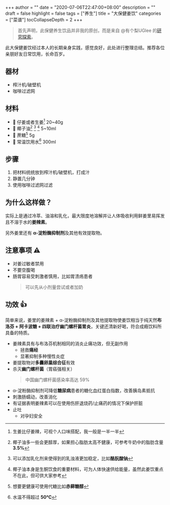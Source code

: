 +++
author = ""
date = "2020-07-06T22:47:00+08:00"
description = ""
draft = false
highlight = false
tags = ["养生"]
title = "大保健姜饮"
categories = ["菜谱"]
tocCollapseDepth = 2
+++

> 首先声明，此保健养生饮品并非我的原创，而是来自 @有个梨UGlee 的[研究探索](https://weibo.com/1655747731/J7v8heMl4)。

此大保健姜饮经过本人的长期亲身实践，感觉良好，此处进行整理总结。推荐各位亲朋好友日常饮用，长命百岁。

## 器材
* 榨汁机/破壁机
* 咖啡过滤网

## 材料
* 🥔 仔姜或者生姜[^ginger] 20~40g
* 🥥 椰子油[^coconut] [^creaming] [^keto] 5~10ml
* 🍬 蔗糖[^sugar] 5g
* 🚰 常温饮用水[^water] 300ml

[^ginger]: 生姜比仔姜辣，可视个人口味搭配，我一般是一半一半
[^coconut]: 椰子油多一些会更醇厚，如果担心脂肪太高不健康，可参考牛奶中的脂肪含量 **3.5%**
[^sugar]: 想要更健康可使用代糖比如**赤藓糖醇**
[^water]: 水温不得超过 **50℃**
[^creaming]: 可以添加乳化剂来使得到的乳浊液更加稳定，比如**酪朊酸钠**
[^keto]: 椰子油本身是生酮饮食的重要材料，可为人体快速供给能量，虽然此姜饮重点不在此，但可供大家参考

## 步骤
1. 把材料统统放到榨汁机/破壁机，打成汁
2. 静置几分钟
3. 使用咖啡过滤网过滤

## 为什么这样做？
实际上是通过冷萃、油溶和乳化，最大限度地溶解并让人体吸收利用鲜姜里易挥发且不溶于水的**姜辣素**。

另外姜里还有 **α-淀粉酶抑制剂**及其他有效提取物。

## 注意事项 ⚠️
* 对姜过敏者禁用
* 不要空腹喝
* 肠胃容易受刺激者慎用，比如胃溃疡患者
    > 可以先从小剂量尝试或者加奶

## 功效 👍
简单来说，姜里的姜辣素 + α-淀粉酶抑制剂及其他提取物使姜饮相当于纯天然**布洛芬 + 阿卡波糖 + 四联治疗幽门螺杆菌胃炎**，关键还清新好喝，符合成瘾饮料所具备的特质。

* 姜辣素具有与布洛芬机制相同的消炎止痛功效，但无副作用
    * 拯救**痛经**
    * 显著抑制多种慢性炎症
* 姜提取物对**多囊卵巢综合征**有效
* 杀灭**幽门螺杆菌**（胃癌强相关）
    > 中国幽门螺杆菌感染率高达 59%
* α-淀粉酶抑制剂可降低**糖尿病**患者的糖化血红蛋白指数，改善胰岛素抵抗
* 刺激肠蠕动，改善消化
* 有证据表明姜辣素可以在使用伤肝退烧药/止痛药的情况下保护肝脏
* 止吐
    * 对孕妇安全